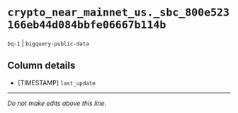 # `crypto_near_mainnet_us._sbc_800e523166eb44d084bbfe06667b114b`
`bq-1` | `bigquery-public-data`

## Column details
* [TIMESTAMP] `last_update`

-------------------------------------------------------------------------------
*Do not make edits above this line.*
